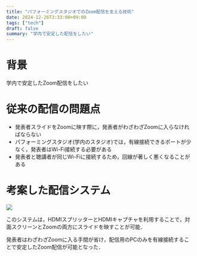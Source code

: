 ```yaml
---
title: "パフォーミングスタジオでのZoom配信を支える技術"
date: 2024-12-26T3:33:00+09:00
tags: ["tech"]
draft: false
summary: "学内で安定した配信をしたい"
---
```


# 背景
学内で安定したZoom配信をしたい

# 従来の配信の問題点
- 発表者スライドをZoomに映す際に，発表者がわざわざZoomに入らなければならない
- パフォーミングスタジオ(学内のスタジオ)では，有線接続できるポートが少なく，発表者はWi-Fi接続する必要がある
- 発表者と聴講者が同じWi-Fiに接続するため，回線が著しく悪くなることがある

# 考案した配信システム
![](https://takato256.github.io/blog/images/zoom_tech.png)

このシステムは，HDMIスプリッターとHDMIキャプチャを利用することで，対面スクリーンとZoomの両方にスライドを映すことが可能．
  
発表者はわざわざZoomに入る手間が省け，配信用のPCのみを有線接続することで安定したZoom配信が可能となった．
